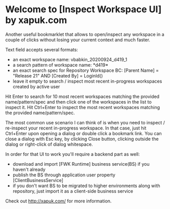 # Welcome to [Inspect Workspace UI] by xapuk.com

Another useful bookmarklet that allows to open/inspect any workspace in a couple of clicks without losing your current context and much faster.

Text field accepts several formats:
- an exact workspace name: vbabkin_20200924_d419_1
- a search pattern of workspace name: \*d419\*
- an exact search spec for Repository Workspace BC: [Parent Name] = "Release 21" AND [Created By] = LoginId()
- leave it empty to search / inspect most recent in-progress workspaces created by active user

Hit Enter to search for 10 most recent workspaces matching the provided name/pattern/spec and then click one of the workspaces in the list to inspect it.
Hit Ctrl+Enter to inspect the most recent workspaces matching the provided name/pattern/spec.

The most common use scenario I can think of is when you need to inspect / re-inspect your recent in-progress workspace. In that case, just hit Ctrl+Enter upon opening a dialog or double click a bookmark link.
You can close a dialog with Esc key, by clicking Close button, clicking outside the dialog or right-click of dialog whitespace.

In order for that UI to work you'll require a backend part as well:
- download and import [FWK Runtime] business service(BS) if you haven't already
- publish the BS through application user property [ClientBusinessService]
- if you don't want BS to be migrated to higher environments along with repository, just import it as a client-side business service

Check out http://xapuk.com/ for more information.